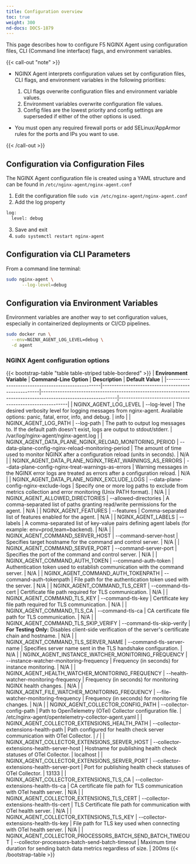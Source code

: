 ```yaml
---
title: Configuration overview
toc: true
weight: 300
nd-docs: DOCS-1879
---
```


This page describes how to configure F5 NGINX Agent using configuration files, CLI (Command line interface) flags, and environment variables.

{{< call-out "note" >}}

- NGINX Agent interprets configuration values set by configuration files, CLI flags, and environment variables in the following priorities:

  1. CLI flags overwrite configuration files and environment variable values.
  2. Environment variables overwrite configuration file values.
  3. Config files are the lowest priority and config settings are superseded if either of the other options is used.

- You must open any required firewall ports or add SELinux/AppArmor rules for the ports and IPs you want to use.

{{< /call-out >}}

## Configuration via Configuration Files 

The NGINX Agent configuration file is created using a YAML structure and can be found in `/etc/nginx-agent/nginx-agent.conf`

1. Edit the configuration file `sudo vim /etc/nginx-agent/nginx-agent.conf`
2. Add the log property 
```bash
log:
  level: debug 
```
3. Save and exit 
4. `sudo systemctl restart nginx-agent`

## Configuration via CLI Parameters

From a command line terminal: 
```bash
sudo nginx-agent \
      --log-level=debug
```

## Configuration via Environment Variables
Environment variables are another way to set configuration values, especially in containerized deployments or CI/CD pipelines. 

```bash
sudo docker run \
  --env=NGINX_AGENT_LOG_LEVEL=debug \
  -d agent
```

### NGINX Agent configuration options

{{< bootstrap-table "table table-striped table-bordered" >}}
| **Environment Variable**                         | **Command-Line Option**                             | **Description**                                                                                              | **Default Value**                                      |
|--------------------------------------------------|---------------------------------------------------|--------------------------------------------------------------------------------------------------------------|--------------------------------------------------------|
| NGINX_AGENT_LOG_LEVEL                          | --log-level                                      | The desired verbosity level for logging messages from nginx-agent. Available options: panic, fatal, error, info, and debug.       | info                                                |
| NGINX_AGENT_LOG_PATH                           | --log-path                                       | The path to output log messages to. If the default path doesn't exist, logs are output to stdout/stderr.     | /var/log/nginx-agent/nginx-agent.log                |
| NGINX_AGENT_DATA_PLANE_NGINX_RELOAD_MONITORING_PERIOD | --data-plane-config-nginx-reload-monitoring-period                                           | The amount of time used to monitor NGINX after a configuration reload (units in seconds).                     | N/A                                                    |
| NGINX_AGENT_DATA_PLANE_NGINX_TREAT_WARNINGS_AS_ERRORS | --data-plane-config-nginx-treat-warnings-as-errors | Warning messages in the NGINX error logs are treated as errors after a configuration reload.                  | N/A                                                    |
| NGINX_AGENT_DATA_PLANE_NGINX_EXCLUDE_LOGS      | --data-plane-config-nginx-exclude-logs          | Specify one or more log paths to exclude from metrics collection and error monitoring (Unix PATH format).      | N/A                                                    |
| NGINX_AGENT_ALLOWED_DIRECTORIES               | --allowed-directories                           | A comma-separated list of paths granting read/write permissions for the agent.                                | N/A                                                    |
| NGINX_AGENT_FEATURES                          | --features                                      | Comma-separated list of features enabled for the agent.                                                      | N/A                                                    |
| NGINX_AGENT_LABELS                            | --labels                                        | A comma-separated list of key-value pairs defining agent labels (for example: env=prod,team=backend).                            | N/A                                                    |
| NGINX_AGENT_COMMAND_SERVER_HOST               | --command-server-host                           | Specifies target hostname for the command and control server.                                                | N/A                                                    |
| NGINX_AGENT_COMMAND_SERVER_PORT               | --command-server-port                           | Specifies the port of the command and control server.                                                        | N/A                                                    |
| NGINX_AGENT_COMMAND_AUTH_TOKEN                | --command-auth-token                            | Authentication token used to establish communication with the command server.                                | N/A                                                    |
| NGINX_AGENT_COMMAND_AUTH_TOKENPATH            | --command-auth-tokenpath                        | File path for the authentication token used with the server.                                                 | N/A                                                    |
| NGINX_AGENT_COMMAND_TLS_CERT                  | --command-tls-cert                              | Certificate file path required for TLS communication.                                                        | N/A                                                    |
| NGINX_AGENT_COMMAND_TLS_KEY                   | --command-tls-key                               | Certificate key file path required for TLS communication.                                                    | N/A                                                    |
| NGINX_AGENT_COMMAND_TLS_CA                    | --command-tls-ca                                | CA certificate file path for TLS communication.                                                              | N/A                                                    |
| NGINX_AGENT_COMMAND_TLS_SKIP_VERIFY           | --command-tls-skip-verify                       | **For Testing Only:** Disables client-side verification of the server's certificate chain and hostname.       | N/A                                                    |
| NGINX_AGENT_COMMAND_TLS_SERVER_NAME           | --command-tls-server-name                       | Specifies server name sent in the TLS handshake configuration.                                               | N/A                                                    |
| NGINX_AGENT_INSTANCE_WATCHER_MONITORING_FREQUENCY | --instance-watcher-monitoring-frequency         | Frequency (in seconds) for instance monitoring.                                                              | N/A                                                    |
| NGINX_AGENT_HEALTH_WATCHER_MONITORING_FREQUENCY   | --health-watcher-monitoring-frequency           | Frequency (in seconds) for monitoring NGINX health changes.                                                  | N/A                                                    |
| NGINX_AGENT_FILE_WATCHER_MONITORING_FREQUENCY     | --file-watcher-monitoring-frequency             | Frequency (in seconds) for monitoring file changes.                                                          | N/A                                                    |
| NGINX_AGENT_COLLECTOR_CONFIG_PATH             | --collector-config-path                         | Path to OpenTelemetry (OTel) Collector configuration file.                                                   | /etc/nginx-agent/opentelemetry-collector-agent.yaml  |
| NGINX_AGENT_COLLECTOR_EXTENSIONS_HEALTH_PATH  | --collector-extensions-health-path              | Path configured for health check server communication with OTel Collector.                                   | /                                                    |
| NGINX_AGENT_COLLECTOR_EXTENSIONS_SERVER_HOST  | --collector-extensions-health-server-host       | Hostname for publishing health check statuses of OTel Collector.                                             | localhost                                            |
| NGINX_AGENT_COLLECTOR_EXTENSIONS_SERVER_PORT  | --collector-extensions-health-server-port       | Port for publishing health check statuses of OTel Collector.                                                 | 13133                                                |
| NGINX_AGENT_COLLECTOR_EXTENSIONS_TLS_CA       | --collector-extensions-health-tls-ca            | CA certificate file path for TLS communication with OTel health server.                                      | N/A                                                    |
| NGINX_AGENT_COLLECTOR_EXTENSIONS_TLS_CERT     | --collector-extensions-health-tls-cert          | TLS Certificate file path for communication with OTel health server.                                         | N/A                                                    |
| NGINX_AGENT_COLLECTOR_EXTENSIONS_TLS_KEY      | --collector-extensions-health-tls-key           | File path for TLS key used when connecting with OTel health server.                                           | N/A                                                    |
| NGINX_AGENT_COLLECTOR_PROCESSORS_BATCH_SEND_BATCH_TIMEOUT    | --collector-processors-batch-send-batch-timeout                                               | Maximum time duration for sending batch data metrics regardless of size.                                      | 200ms
{{< /bootstrap-table >}}
